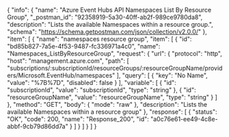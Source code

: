{
  "info": {
    "name": "Azure Event Hubs API Namespaces List By Resource Group",
    "_postman_id": "92358919-5a30-40ff-ab2f-989ce9780da8",
    "description": "Lists the available Namespaces within a resource group.",
    "schema": "https://schema.getpostman.com/json/collection/v2.0.0/"
  },
  "item": [
    {
      "name": "namespaces resource group",
      "item": [
        {
          "id": "bd85b827-7a5e-4f53-9487-fc336971a4c0",
          "name": "Namespaces_ListByResourceGroup",
          "request": {
            "url": {
              "protocol": "http",
              "host": "management.azure.com",
              "path": [
                "subscriptions/:subscriptionId/resourceGroups/:resourceGroupName/providers/Microsoft.EventHub/namespaces"
              ],
              "query": [
                {
                  "key": "No Name",
                  "value": "%7B%7D",
                  "disabled": false
                }
              ],
              "variable": [
                {
                  "id": "subscriptionId",
                  "value": "subscriptionId",
                  "type": "string"
                },
                {
                  "id": "resourceGroupName",
                  "value": "resourceGroupName",
                  "type": "string"
                }
              ]
            },
            "method": "GET",
            "body": {
              "mode": "raw"
            },
            "description": "Lists the available Namespaces within a resource group"
          },
          "response": [
            {
              "status": "OK",
              "code": 200,
              "name": "Response_200",
              "id": "a0c76e61-ee49-4c8e-abbf-9cb79d86dd7a"
            }
          ]
        }
      ]
    }
  ]
}